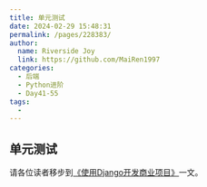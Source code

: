 ```yaml
---
title: 单元测试
date: 2024-02-29 15:48:31
permalink: /pages/228383/
author:
  name: Riverside Joy
  link: https://github.com/MaiRen1997
categories:
  - 后端
  - Python进阶
  - Day41-55
tags:
  - 
---
```

## 单元测试

请各位读者移步到[《使用Django开发商业项目》](../Day91-100/95.使用Django开发商业项目.md)一文。

